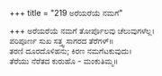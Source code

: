 +++
title = "219 ಅರೆಯರೆಯೆ ನಮಗೆ"

+++
ಅರೆಯರೆಯೆ ನಮಗೆ ತೋರ್ಪೊಲವು ಚೆಲುವುಗಳೆಲ್ಲ।  
ಪರಿಪೂರ್ಣ ಸುಖ ಸತ್ತ್ವ ಸಾಗರದ ತೆರೆಗಳ್॥  
ತರಣಿ ದೂರದೊಳಿಹನು; ಕಿರಣ ನಮಗೆಟಕುವುದು।  
ತೆರೆಯು ನೆರೆತದ ಕುರುಹೊ - ಮಂಕುತಿಮ್ಮ॥  
